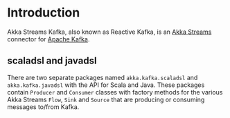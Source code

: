 # Introduction

Akka Streams Kafka, also known as Reactive Kafka, is an [Akka Streams](http://doc.akka.io/docs/akka/current/scala/stream/index.html) connector for [Apache Kafka](https://kafka.apache.org/).

## scaladsl and javadsl

There are two separate packages named `akka.kafka.scaladsl` and `akka.kafka.javadsl` 
with the API for Scala and Java. These packages contain `Producer` and `Consumer`
classes with factory methods for the various Akka Streams `Flow`, `Sink` and `Source`
that are producing or consuming messages to/from Kafka.
